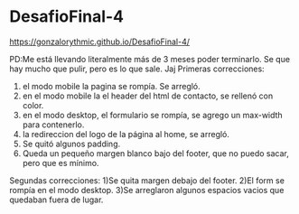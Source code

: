 # DesafioFinal-4
https://gonzalorythmic.github.io/DesafioFinal-4/

PD:Me está llevando literalmente más de 3 meses poder terminarlo. Se que hay mucho que pulir, pero es lo que sale. Jaj
Primeras correcciones:
1) el modo mobile la pagina se rompía. Se arregló. 
2) en el modo mobile la el header del html de contacto, se rellenó con color. 
3) en el modo desktop, el formulario se rompía, se agrego un max-width para contenerlo.
4) la redireccion del logo de la página al home, se arregló. 
5) Se quitó algunos padding. 
6) Queda un pequeño margen blanco bajo del footer, que no puedo sacar, pero que es mínimo. 

Segundas correcciones:
1)Se quita margen debajo del footer.
2)El form se rompía en el modo desktop.
3)Se arreglaron algunos espacios vacios que quedaban fuera de lugar. 

